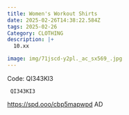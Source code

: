 ```yaml
---
title: Women's Workout Shirts
date: 2025-02-26T14:38:22.584Z
tags: 2025-02-26
Category: CLOTHING
description: |+
  10.xx

image: img/71jscd-y2pl._ac_sx569_.jpg
---
```

 Code: QI343KI3

<pre class="language-javascript"><code

class="language-javascript"> QI343KI3 </code></pre>

https://spd.ooo/cbp5mapwpd
AD